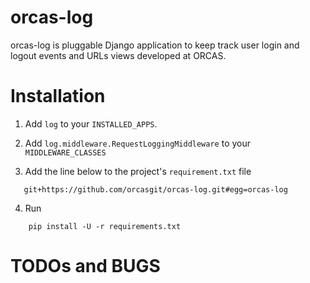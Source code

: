 orcas-log
=========

orcas-log is pluggable Django application to keep track user login and logout events and URLs views 
developed at ORCAS.

Installation
============

1. Add ``log`` to your ``INSTALLED_APPS``.

2. Add ``log.middleware.RequestLoggingMiddleware`` to your ``MIDDLEWARE_CLASSES``

3. Add the line below to the project's  ``requirement.txt`` file
````
   git+https://github.com/orcasgit/orcas-log.git#egg=orcas-log
````

4. Run
````
    pip install -U -r requirements.txt
````

TODOs and BUGS
==============
